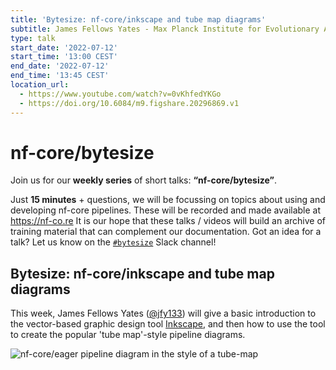```yaml
---
title: 'Bytesize: nf-core/inkscape and tube map diagrams'
subtitle: James Fellows Yates - Max Planck Institute for Evolutionary Anthropology, Leipzig, Germany
type: talk
start_date: '2022-07-12'
start_time: '13:00 CEST'
end_date: '2022-07-12'
end_time: '13:45 CEST'
location_url:
  - https://www.youtube.com/watch?v=0vKhfedYKGo
  - https://doi.org/10.6084/m9.figshare.20296869.v1
---
```


# nf-core/bytesize

Join us for our **weekly series** of short talks: **“nf-core/bytesize”**.

Just **15 minutes** + questions, we will be focussing on topics about using and developing nf-core pipelines.
These will be recorded and made available at <https://nf-co.re>
It is our hope that these talks / videos will build an archive of training material that can complement our documentation. Got an idea for a talk? Let us know on the [`#bytesize`](https://nfcore.slack.com/channels/bytesize) Slack channel!

## Bytesize: nf-core/inkscape and tube map diagrams

This week, James Fellows Yates ([@jfy133](https://github.com/jfy133)) will give a basic introduction to the vector-based graphic design tool [Inkscape](https://inkscape.org/), and then how to use the tool to create the popular 'tube map'-style pipeline diagrams.

![nf-core/eager pipeline diagram in the style of a tube-map](https://raw.githubusercontent.com/nf-core/eager/master/docs/images/usage/eager2_metromap_complex.png)
